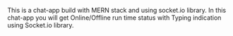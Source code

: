 This is a chat-app build with MERN stack and using socket.io library.
In this chat-app you will get Online/Offline run time status with Typing indication using Socket.io library. 
